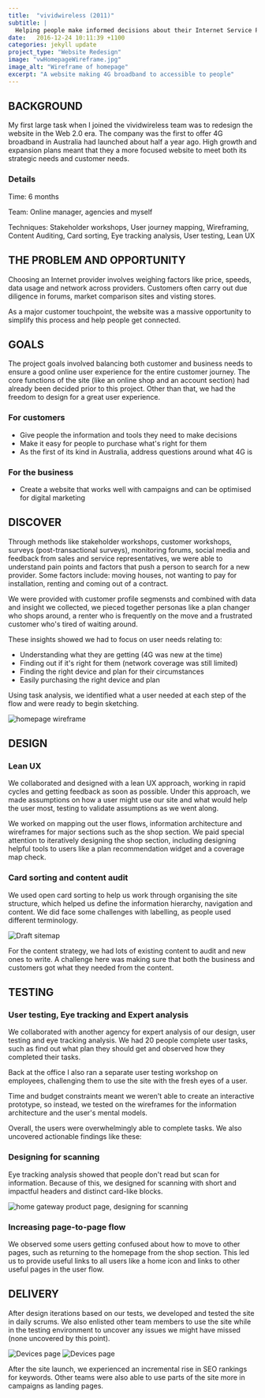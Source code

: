 ```yaml
---
title:  "vividwireless (2011)"
subtitle: |
  Helping people make informed decisions about their Internet Service Provider.
date:   2016-12-24 10:11:39 +1100
categories: jekyll update
project_type: "Website Redesign"
image: "vwHomepageWireframe.jpg"
image_alt: "Wireframe of homepage"
excerpt: "A website making 4G broadband to accessible to people"
---
```


## BACKGROUND
My first large task when I joined the vividwireless team was to redesign the website in the Web 2.0 era. The company was the first to offer 4G broadband in Australia had launched about half a year ago. High growth and expansion plans meant that they a more focused website to meet both its strategic needs and customer needs. 

### Details
Time: 6 months

Team: Online manager, agencies and myself

Techniques: Stakeholder workshops, User journey mapping, Wireframing, Content Auditing, Card sorting, Eye tracking analysis, User testing, Lean UX

## THE PROBLEM AND OPPORTUNITY
Choosing an Internet provider involves weighing factors like price, speeds, data usage and network across providers. Customers often carry out due diligence in forums, market comparison sites and visting stores.

As a major customer touchpoint, the website was a massive opportunity to simplify this process and help people get connected. 

## GOALS
The project goals involved balancing both customer and business needs to ensure a good online user experience for the entire customer journey. The core functions of the site (like an online shop and an account section) had already been decided prior to this project. Other than that, we had the freedom to design for a great user experience.

### For customers
* Give people the information and tools they need to make decisions
* Make it easy for people to purchase what's right for them
* As the first of its kind in Australia, address questions around what 4G is

### For the business
* Create a website that works well with campaigns and can be optimised for digital marketing

## DISCOVER
Through methods like stakeholder workshops, customer workshops, surveys (post-transactional surveys), monitoring forums, social media and feedback from sales and service representatives, we were able to understand pain points and factors that push a person to search for a new provider. Some factors include: moving houses, not wanting to pay for installation, renting and coming out of a contract.

We were provided with customer profile segmensts and combined with data and insight we collected, we pieced together personas like a plan changer who shops around, a renter who is frequently on the move and a frustrated customer who's tired of waiting around.

These insights showed we had to focus on user needs relating to:

* Understanding what they are getting (4G was new at the time) 
* Finding out if it's right for them (network coverage was still limited)
* Finding the right device and plan for their circumstances
* Easily purchasing the right device and plan

Using task analysis, we identified what a user needed at each step of the flow and were ready to begin sketching. 

![homepage wireframe](/assets/vividHomepage.jpg)

## DESIGN

### Lean UX
We collaborated and designed with a lean UX approach, working in rapid cycles and getting feedback as soon as possible. Under this approach, we made assumptions on how a user might use our site and what would help the user most, testing to validate assumptions as we went along. 

We worked on mapping out the user flows, information architecture and wireframes for major sections such as the shop section. We paid special attention to iteratively designing the shop section, including designing helpful tools to users like a plan recommendation widget and a coverage map check. 

### Card sorting and content audit
We used open card sorting to help us work through organising the site structure, which helped us define the information hierarchy, navigation and content. We did face some challenges with labelling, as people used different terminology.

![Draft sitemap](/assets/SitemapDraftvw.jpg)

For the content strategy, we had lots of existing content to audit and new ones to write. A challenge here was making sure that both the business and customers got what they needed from the content.

## TESTING

### User testing, Eye tracking and Expert analysis

We collaborated with another agency for expert analysis of our design, user testing and eye tracking analysis. We had 20 people complete user tasks, such as find out what plan they should get and observed how they completed their tasks. 

Back at the office I also ran a separate user testing workshop on employees, challenging them to use the site with the fresh eyes of a user.

Time and budget constraints meant we weren't able to create an interactive prototype, so instead, we tested on the wireframes for the information architecture and the user's mental models. 

Overall, the users were overwhelmingly able to complete tasks. We also uncovered actionable findings like these:

### Designing for scanning
Eye tracking analysis showed that people don't read but scan for information. Because of this, we designed for scanning with short and impactful headers and distinct card-like blocks.

![home gateway product page, designing for scanning](/assets/homegatewayProductPage.jpg)

### Increasing page-to-page flow
We observed some users getting confused about how to move to other pages, such as returning to the homepage from the shop section. This led us to provide useful links to all users like a home icon and links to other useful pages in the user flow.

## DELIVERY
After design iterations based on our tests, we developed and tested the site in daily scrums. We also enlisted other team members to use the site while in the testing environment to uncover any issues we might have missed (none uncovered by this point).

![Devices page](/assets/devicesPage.jpg)
![Devices page](/assets/helpmechoose.jpg)

After the site launch, we experienced an incremental rise in SEO rankings for keywords. Other teams were also able to use parts of the site more in campaigns as landing pages.